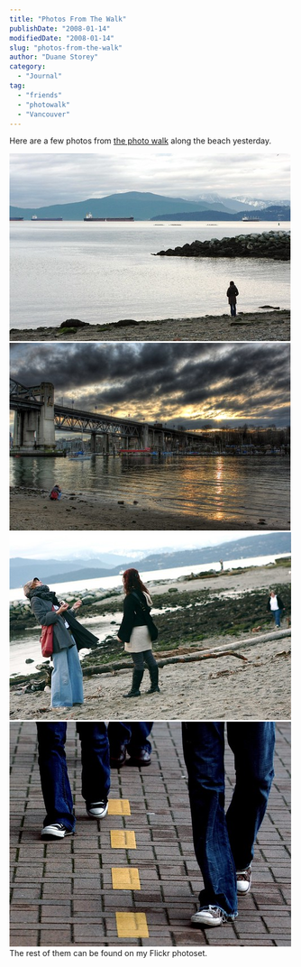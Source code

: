 ```yaml
---
title: "Photos From The Walk"
publishDate: "2008-01-14"
modifiedDate: "2008-01-14"
slug: "photos-from-the-walk"
author: "Duane Storey"
category:
  - "Journal"
tag:
  - "friends"
  - "photowalk"
  - "Vancouver"
---
```


Here are a few photos from [the photo walk](http://www.migratorynerd.com/2008/01/13/beach-photowalk/) along the beach yesterday.

  
[![](_images/photos-from-the-walk-1.jpg)](http://flickr.com/photos/duanestorey/2191536804/)  
[![](_images/photos-from-the-walk-2.jpg)](http://flickr.com/photos/duanestorey/2190761475/)  
[![](_images/photos-from-the-walk-3.jpg)](http://flickr.com/photos/duanestorey/2190750167/)  
[![](_images/photos-from-the-walk-4.jpg)](http://flickr.com/photos/duanestorey/2190742349/)  
The rest of them can be found on my Flickr photoset.